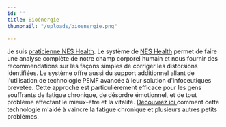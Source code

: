 ```yaml
---
id: ''
title: Bioénergie
thumbnail: "/uploads/bioenergie.png"

---
```

Je suis [praticienne NES Health](https://www.neshealth.com/p/nancybilodeauinc). Le système de [NES Health](https://practitioners.neshealth.com/p/nancybilodeauinc) permet de faire une analyse complète de notre champ corporel humain et nous fournir des recommendations sur les façons simples de corriger les distorsions identifiées. Le système offre aussi du support additionnel allant de l'utilisation de technologie PEMF avancée à leur solution d'infoceutiques brevetée. Cette approche est particulièrement efficace pour les gens souffrants de fatigue chronique, de désordre émotionnel, et de tout problème affectant le mieux-être et la vitalité. [Découvrez ici ](https://cours.nancybilodeau.com/bioenergie)comment cette technologie m'aidé à vaincre la fatigue chronique et plusieurs autres petits problèmes. 
